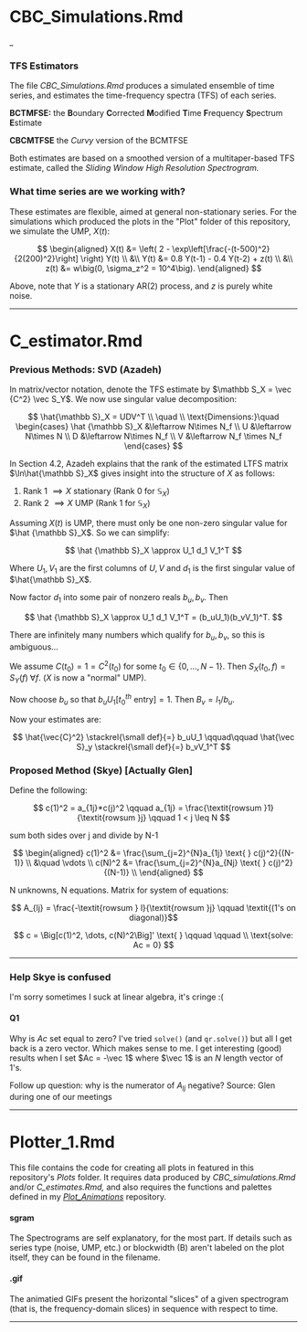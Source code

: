 # CBC_Simulations.Rmd

\_

### TFS Estimators

The file *CBC_Simulations.Rmd* produces a simulated ensemble of time series, and estimates the time-frequency spectra (TFS) of each series.

**BCTMFSE:** the **B**oundary **C**orrected **M**odified **T**ime **F**requency **S**pectrum **E**stimate

**CBCMTFSE** the *Curvy* version of the BCMTFSE

Both estimates are based on a smoothed version of a multitaper-based TFS estimate, 
called the *Sliding Window High Resolution Spectrogram.*


### What time series are we working with?

These estimates are flexible, aimed at general non-stationary series. For the simulations which produced the plots in the "Plot" folder of this repository, we simulate the UMP, $X(t)$:

$$
\begin{aligned}
    X(t) &= \left( 2 - \exp\left[\frac{-(t-500)^2}{2(200)^2}\right] \right) Y(t)  \\ 
    &\\
    Y(t) &= 0.8 Y(t-1) - 0.4 Y(t-2) + z(t)                                        \\ 
    &\\
    z(t) &= w\big(0, \sigma_z^2 = 10^4\big). 
\end{aligned}
$$

Above, note that $Y$ is a stationary AR(2) process, and $z$ is purely white noise.

---

# C_estimator.Rmd

### Previous Methods: SVD (Azadeh)

In matrix/vector notation, denote the TFS estimate by $\mathbb S_X = \vec {C^2} \vec S_Y$. 
We now use singular value decomposition:

$$
\hat{\mathbb S}_X = UDV^T \\
\quad \\
\text{Dimensions:}\quad
\begin{cases}
    \hat {\mathbb S}_X &\leftarrow N\times N_f \\
    U &\leftarrow N\times N \\
    D &\leftarrow N\times N_f \\
    V &\leftarrow N_f \times N_f
\end{cases}
$$

In Section 4.2, Azadeh explains that the rank of the estimated LTFS matrix $\ln\hat{\mathbb S}_X$ gives insight into the structure of $X$ as follows:

1. Rank 1 $\implies X$ stationary (Rank 0 for $\mathbb S_X$)
2. Rank 2 $\implies X$ UMP (Rank 1 for $\mathbb S_X$)

Assuming $X(t)$ is UMP, there must only be one non-zero singular value for $\hat {\mathbb S}_X$. So we can simplify:

$$
\hat {\mathbb S}_X \approx U_1 d_1 V_1^T
$$

Where $U_1, V_1$ are the first columns of $U,V$ and $d_1$ is the first singular value of $\hat{\mathbb S}_X$.

Now factor $d_1$ into some pair of nonzero reals $b_u, b_v$. Then

$$
\hat {\mathbb S}_X \approx U_1 d_1 V_1^T = (b_uU_1)(b_vV_1)^T.
$$

There are infinitely many numbers which qualify for $b_u, b_v$, so this is ambiguous... 

We assume $C(t_0) = 1 = C^2(t_0)$ for some $t_0 \in \{0, \dots, N-1\}$. Then $S_X(t_0, f) = S_Y(f) \; \forall f$. ($X$ is now a "normal" UMP). 

Now choose $b_u$ so that $b_uU_1\Big[t_0^{th} \text{ entry}\Big] = 1$. Then $B_v = l_1/b_u$. 

Now your estimates are:

$$
\hat{\vec{C}^2} \stackrel{\small def}{=} b_uU_1 \qquad\qquad \hat{\vec S}_y \stackrel{\small def}{=} b_vV_1^T
$$

### Proposed Method (Skye) [Actually Glen]
Define the following:

$$
c(1)^2 = a_{1j}*c(j)^2 \qquad a_{1j} = \frac{\textit{rowsum }1}{\textit{rowsum }j}
\qquad 1 < j \leq N
$$

sum both sides over j and divide by N-1

$$
\begin{aligned}
    c(1)^2 &= \frac{\sum_{j=2}^{N}a_{1j} \text{ } c(j)^2}{(N-1)}    \\
           &\quad \vdots \\
    c(N)^2 &= \frac{\sum_{j=2}^{N}a_{Nj} \text{ } c(j)^2}{(N-1)}    \\
\end{aligned}
$$

N unknowns, N equations. Matrix for system of equations:

$$ A_{lj} = \frac{-\textit{rowsum } l}{\textit{rowsum }j} \qquad \textit{(1's on diagonal)}$$

$$
c = \Big[c(1)^2, \dots, c(N)^2\Big]'
\text{ } \qquad \qquad \\
\text{solve: Ac = 0}
$$

---

### Help Skye is confused
I'm sorry sometimes I suck at linear algebra, it's cringe :(

#### Q1 
Why is $Ac$ set equal to zero? I've tried `solve()` (and `qr.solve()`) but all I get back is a zero vector. Which makes sense to me. I get interesting (good) results when I set $Ac = -\vec 1$ where $\vec 1$ is an $N$ length vector of $1$'s. 

Follow up question: why is the numerator of $A_{lj}$ negative? Source: Glen during one of our meetings

---

# Plotter_1.Rmd

This file contains the code for creating all plots in featured in this repository's *Plots* folder. It requires data produced by *CBC_simulations.Rmd* and/or *C_estimates.Rmd,* and also requires the functions and palettes defined in my [*Plot_Animations*](https://github.com/Skyepaphora-Griffith/Plot_Animations.git) repository. 

#### sgram
The Spectrograms are self explanatory, for the most part. If details such as series type (noise, UMP, etc.) or blockwidth (B) aren't labeled on the plot itself, they can be found in the filename.

#### .gif
The animatied GIFs present the horizontal "slices" of a given spectrogram (that is, the frequency-domain slices) in sequence with respect to time.

---















